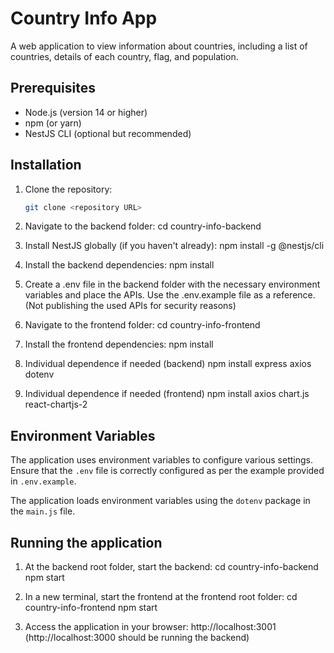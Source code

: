 # Country Info App

A web application to view information about countries, including a list of countries, details of each country, flag, and population.

## Prerequisites

- Node.js (version 14 or higher)
- npm (or yarn)
- NestJS CLI (optional but recommended)


## Installation

1. Clone the repository:
   ```bash
   git clone <repository URL>

2. Navigate to the backend folder:
    cd country-info-backend

3. Install NestJS globally (if you haven't already):
    npm install -g @nestjs/cli

4. Install the backend dependencies:
    npm install

5. Create a .env file in the backend folder with the necessary environment variables and place the APIs. 
Use the .env.example file as a reference. (Not publishing the used APIs for security reasons)

6. Navigate to the frontend folder:
    cd country-info-frontend

7. Install the frontend dependencies:
    npm install

8. Individual dependence if needed (backend)
    npm install express axios dotenv

9. Individual dependence if needed (frontend)
    npm install axios chart.js react-chartjs-2


## Environment Variables

The application uses environment variables to configure various settings. Ensure that the `.env` file is correctly configured as per the example provided in `.env.example`.

The application loads environment variables using the `dotenv` package in the `main.js` file.

## Running the application

1. At the backend root folder, start the backend:
  cd country-info-backend 
  npm start

2. In a new terminal, start the frontend at the frontend root folder:
  cd country-info-frontend
  npm start

3. Access the application in your browser:
  http://localhost:3001
  (http://localhost:3000 should be running the backend)